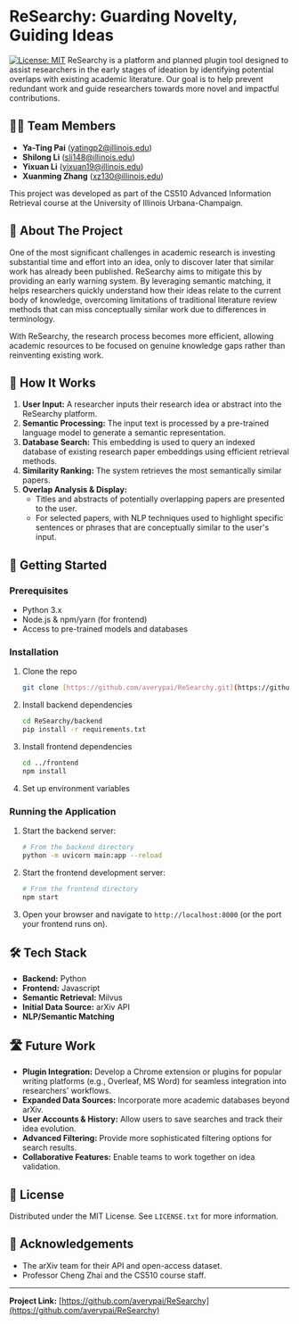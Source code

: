 # ReSearchy: Guarding Novelty, Guiding Ideas

[![License: MIT](https://img.shields.io/badge/License-MIT-yellow.svg)](https://opensource.org/licenses/MIT) ReSearchy is a platform and planned plugin tool designed to assist researchers in the early stages of ideation by identifying potential overlaps with existing academic literature. Our goal is to help prevent redundant work and guide researchers towards more novel and impactful contributions.

## 🧑‍💻 Team Members

* **Ya-Ting Pai** (yatingp2@illinois.edu)
* **Shilong Li** (sli148@illinois.edu)
* **Yixuan Li** (yixuan19@illinois.edu)
* **Xuanming Zhang** (xz130@illinois.edu)

This project was developed as part of the CS510 Advanced Information Retrieval course at the University of Illinois Urbana-Champaign.

## 📖 About The Project

One of the most significant challenges in academic research is investing substantial time and effort into an idea, only to discover later that similar work has already been published. ReSearchy aims to mitigate this by providing an early warning system. By leveraging semantic matching, it helps researchers quickly understand how their ideas relate to the current body of knowledge, overcoming limitations of traditional literature review methods that can miss conceptually similar work due to differences in terminology.

With ReSearchy, the research process becomes more efficient, allowing academic resources to be focused on genuine knowledge gaps rather than reinventing existing work.

## 🚀 How It Works

1.  **User Input:** A researcher inputs their research idea or abstract into the ReSearchy platform.
2.  **Semantic Processing:** The input text is processed by a pre-trained language model to generate a semantic representation.
3.  **Database Search:** This embedding is used to query an indexed database of existing research paper embeddings using efficient retrieval methods.
4.  **Similarity Ranking:** The system retrieves the most semantically similar papers.
5.  **Overlap Analysis & Display:**
    * Titles and abstracts of potentially overlapping papers are presented to the user.
    * For selected papers, with NLP techniques used to highlight specific sentences or phrases that are conceptually similar to the user's input.

## 🏁 Getting Started

### Prerequisites

* Python 3.x
* Node.js & npm/yarn (for frontend)
* Access to pre-trained models and databases

### Installation

1.  Clone the repo
    ```sh
    git clone [https://github.com/averypai/ReSearchy.git](https://github.com/averypai/ReSearchy.git)
    ```
2.  Install backend dependencies
    ```sh
    cd ReSearchy/backend
    pip install -r requirements.txt
    ```
3.  Install frontend dependencies
    ```sh
    cd ../frontend
    npm install
    ```
4.  Set up environment variables

### Running the Application

1.  Start the backend server:
    ```sh
    # From the backend directory
    python -m uvicorn main:app --reload
    ```
2.  Start the frontend development server:
    ```sh
    # From the frontend directory
    npm start
    ```
3.  Open your browser and navigate to `http://localhost:8000` (or the port your frontend runs on).


## 🛠️ Tech Stack

* **Backend:** Python
* **Frontend:** Javascript
* **Semantic Retrieval:** Milvus
* **Initial Data Source:** arXiv API
* **NLP/Semantic Matching**


## 🛣️ Future Work

* **Plugin Integration:** Develop a Chrome extension or plugins for popular writing platforms (e.g., Overleaf, MS Word) for seamless integration into researchers' workflows.
* **Expanded Data Sources:** Incorporate more academic databases beyond arXiv.
* **User Accounts & History:** Allow users to save searches and track their idea evolution.
* **Advanced Filtering:** Provide more sophisticated filtering options for search results.
* **Collaborative Features:** Enable teams to work together on idea validation.

## 📜 License

Distributed under the MIT License. See `LICENSE.txt` for more information.

## 🙏 Acknowledgements

* The arXiv team for their API and open-access dataset.
* Professor Cheng Zhai and the CS510 course staff.

---
**Project Link:** [https://github.com/averypai/ReSearchy](https://github.com/averypai/ReSearchy)
